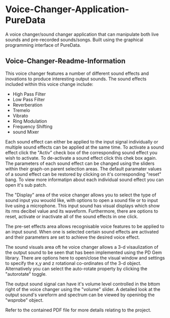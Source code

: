 # Voice-Changer-Application-PureData
A voice changer/sound changer application that can manipulate both live sounds and pre-recorded sounds/songs. Built using the graphical programming interface of PureData.

## Voice-Changer-Readme-Information

This voice changer features a number of different sound effects and inovations to produce interesting output sounds.
The sound effects included within this voice change include:

* High Pass Filter
* Low Pass Filter
* Reverberation
* Tremelo
* Vibrato
* Ring Modulation
* Frequency Shifting
* sound Mixer

Each sound effect can either be applied to the input signal individually or multiple sound effects can be applied at the 
same time. To activate a sound effect click the "Activ" check box of the corresponding sound effect you wish to activate.
To de-activate a sound effect click this chek box again. The parameters of each sound effect can be changed using the
sliders within their graph-on parent selection areas. The default paramater values of a sound effect can be restored by 
clicking on it's corresponding "reset" bang. To view more informatipn about each individual sound effect you can open it's
sub patch.

The "Display" area of the voice changer allows you to select the type of sound input you wouold like, with options to open a 
sound file or to input live using a microphone. This input sound has visual displays which show its rms decibel value and its
waveform. Furthermore, there are options to reset, activate or inactivate all of the sound effects in one click.

The pre-set effects area allows recognisable voice features to be applied to an input sound. When one is selected certain 
sound effects are activated and their parameters are set to achieve the desired voice effect.

The sound visuals area oft he voice changer allows a 3-d visaulization of the output sound to be seen that has been implemented using the 
PD Gem library. There are options here to open/close the visual window and settings to specify the x,y and z rotational
co-ordinates of the 3-d object. Alternatively you can select the auto-rotate property by clicking the "autorotate" toggle.

The output sound signal can have it's volume level controlled in the bttom right of the voice changer using the "volume" slider.
A detailed look at the output sound's vareform and spectrum can be viewed by openinbg the "wsprobe" object.


Refer to the contained PDF file for more details relating to the project.


